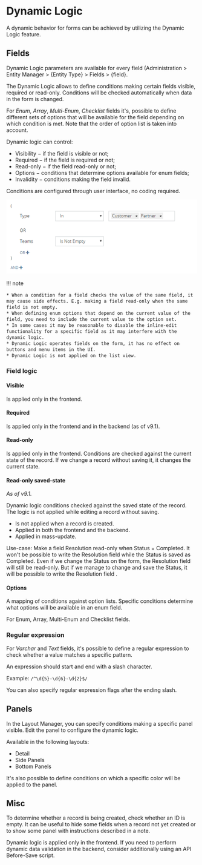 # Dynamic Logic

A dynamic behavior for forms can be achieved by utilizing the Dynamic Logic feature.

## Fields

Dynamic Logic parameters are available for every field (Administration > Entity Manager > {Entity Type} > Fields > {field}.

The Dynamic Logic allows to define conditions making certain fields visible, required or read-only. Conditions will be
checked automatically when data in the form is changed.

For *Enum*, *Array*, *Multi-Enum*, *Checklist* fields it's, possible to define different sets of options that will be
available for the field depending on which condition is met. Note that the order of option list is taken into account.

Dynamic logic can control:

* Visibility − if the field is visible or not;
* Required − if the field is required or not;
* Read-only − if the field read-only or not;
* Options − conditions that determine options available for enum fields;
* Invalidity − conditions making the field invalid.

Conditions are configured through user interface, no coding required.

![Condition builder](https://raw.githubusercontent.com/espocrm/documentation/master/docs/_static/images/administration/dynamic-logic/1.png)

!!! note

    * When a condition for a field checks the value of the same field, it may cause side effects. E.g. making a field read-only when the same field is not empty.
    * When defining enum options that depend on the current value of the field, you need to include the current value to the option set.
    * In some cases it may be reasonable to disable the inline-edit functionality for a specific field as it may interfere with the dynamic logic.
    * Dynamic Logic operates fields on the form, it has no effect on buttons and menu items in the UI.
    * Dynamic Logic is not applied on the list view.

### Field logic

#### Visible

Is applied only in the frontend.

#### Required

Is applied only in the frontend and in the backend (as of v9.1).

#### Read-only

Is applied only in the frontend. Conditions are checked against the current state of the record. If we change a record without saving it, it changes the current state.

#### Read-only saved-state

*As of v9.1.*

Dynamic logic conditions checked against the saved state of the record. The logic is not applied while editing a record without saving.

* Is not applied when a record is created.
* Applied in both the frontend and the backend.
* Applied in mass-update.

Use-case: Make a field Resolution read-only when Status = Completed. It won't be possible to write the Resolution field while the Status is saved as Completed. Even if we change the Status on the form, the Resolution field will still be read-only. But if we manage to change and save the Status, it will be possible to write the Resolution field .

#### Options

A mapping of conditions against option lists. Specific conditions determine what options will be available in an enum field.

For Enum, Array, Multi-Enum and Checklist fields.

### Regular expression

For *Varchar* and *Text* fields, it's possible to define a regular expression to check whether a value matches a specific
pattern.

An expression should start and end with a slash character.

Example: `/^\d{5}-\d{6}-\d{2}$/`

You can also specify regular expression flags after the ending slash.

## Panels

In the Layout Manager, you can specify conditions making a specific panel visible. Edit the panel to configure the dynamic logic.

Available in the following layouts:

* Detail
* Side Panels
* Bottom Panels

It's also possible to define conditions on which a specific color will be applied to the panel.

## Misc

To determine whether a record is being created, check whether an ID is empty. It can be useful to hide some fields when a record not yet created or to show some panel with instructions described in a note.

Dynamic logic is applied only in the frontend. If you need to perform dynamic data validation in the backend, consider additionally using an API Before-Save script.

